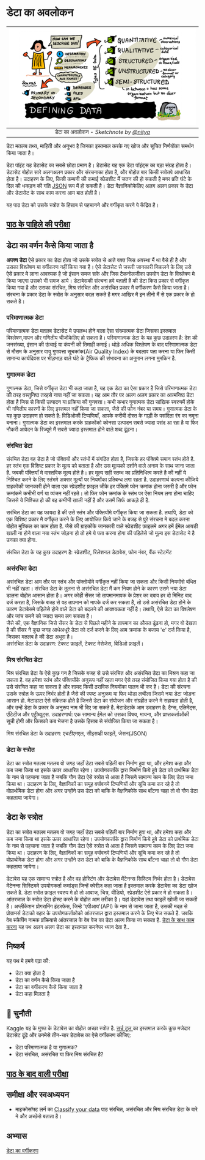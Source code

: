 # डेटा का अवलोकन 
|![ Sketchnote by [(@sketchthedocs)](https://sketchthedocs.dev) ](../../../sketchnotes/03-DefiningData.png)|
|:---:|
|डेटा का अवलोकन  - _Sketchnote by [@nitya](https://twitter.com/nitya)_ |

डेटा मतलब तथ्य, माहिती और अनुभव है जिनका इस्तमाल करके नए खोज और सूचित निर्णयोंका समर्थन किया जाता है।

डेटा पॉइंट यह डेटासेट का सबसे छोटा प्रमाण है। डेटासेट यह एक डेटा पॉइंट्स का बड़ा संग्रह होता है। डेटासेट बोहोत सारे अलगअलग प्रकार और संरचनाका होता है, और बोहोत बार किसी स्त्रोतपे आधारित होता है। उदाहरण के लिए, किसी कम्पनी की कमाई स्प्रेडशीट मैं जतन की हो सकती है मगर प्रति घंटे के दिल की धकड़न की गति [JSON](https://stackoverflow।com/questions/383692/what-is-json-and-what-is-it-used-for/383699#383699) रूप मैं हो सकती है। डेटा वैज्ञानिकोकेलिए अलग अलग प्रकार के डेटा और डेटासेट के साथ काम करना आम बात होती है। 

यह पाठ डेटा को उसके स्त्रोत के हिसाब से पहचानने और वर्गीकृत करने पे केंद्रित है।

## [पाठ के पाहिले की परीक्षा](https://red-water-0103e7a0f.azurestaticapps.net/quiz/4)

## डेटा का वर्णन कैसे किया जाता है 
**अपक्व डेटा** ऐसे प्रकार का डेटा होता जो उसके स्त्रोत से आते वक्त जिस अवस्था मैं था वैसे ही है और उसका विश्लेषण या वर्गीकरण नहीं किया गया है। ऐसे डेटासेट से जरूरी जानकारी निकलने के लिए उसे ऐसे प्रकार मे लाना आवश्यक है जो इंसान समज सके और जिस टैकनोलजीका  उपयोग डेटा के विश्लेषण मे किया जाएगा उसको भी समज आये। डेटाबेसकी संरचना हमे बताती है की डेटा किस प्रकार से वर्गीकृत किया गया है और उसका  संरचित, मिश्र संरचित और असंरचित प्रकार मै वर्गीकरण कैसे किया जाता है। संरचना के प्रकार डेटा के स्त्रोत के अनुसार बदल सकते है मगर आखिर मै इन तीनो मैं से एक प्रकार के हो सकते है। 

### परिमाणात्मक डेटा 
परिमाणात्मक डेटा मतलब डेटासेट मे उपलब्ध होने वाला ऐसा संख्यात्मक डेटा जिसका इस्तमाल विश्लेषण,मापन और गणितीय चीजोंकेलिए हो सकता है। परिमाणात्मक डेटा के यह कुछ उदाहरण है: देश की जनसंख्या, इंसान की ऊंचाई या कंपनी की तिमाही कमाई। थोड़े अधिक विश्लेषण के बाद परिणामात्मक डेटा से मौसम के अनुसार वायु गुणवत्ता सूचकांक(Air Quality Index) के बदलाव पता करना या फिर किसी सामान्य कार्यदिवस पर भीड़भाड़ वाले घंटे के ट्रैफिक की संभावना का अनुमान लगना मुमकिन है.

### गुणात्मक डेटा 
गुणात्मक डेटा, जिसे वर्गीकृत डेटा भी कहा जाता है, यह एक डेटा का ऐसा प्रकार है जिसे परिमाणात्मक डेटा की तरह वस्तुनिष्ठ तरहसे नापा नहीं जा सकता। यह आम तौर पर अलग अलग प्रकार का आत्मनिष्ठ डेटा होता है जिस से किसी उत्पादन या प्रक्रिया की गुणवत्ता। कभी कभार गुणात्मक डेटा सांखिक स्वरुपमैं होके भी गणितीय कारणों के लिए इस्तमल नहीं किया जा सकता, जैसे की फोन नंबर या समय। गुणात्मक डेटा के यह कुछ उदाहरण हो सकते है: विडिओकी टिप्पणियाँ, आपके करीबी दोस्त के गाड़ी के पसंदिता रंग का नमूना बनाना। गुणात्मक डेटा का इस्तमाल करके ग्राहकोंको कोनसा उत्पादन सबसे ज्यादा पसंद आ रहा है या फिर नौकरी आवेदन के रिज्यूमे मैं सबसे ज्यादा इस्तमाल होने वाले शब्द ढूंढ़ना।

### संरचित डेटा 
संरचित डेटा वह डेटा है जो पंक्तियों और स्तंभों में संगठित होता है, जिसके हर पंक्तिमे समान स्तंभ होते है. हर स्तंभ एक विशिष्ट प्रकार के मूल्य को बताता है और उस मूल्यको दर्शाने वाले अनाम के साथ जाना जाता है. जबकी पंक्तियाँ मे वास्तविक मूल्य होते है। हर मूल्य सही स्तम्भ का प्रतिनिधित्व करते है की नहीं ये निश्चित करने के लिए स्तंभमे अक्सर मूल्यों पर नियमोंका प्रतिबन्ध लगा रहता है. उदाहरणार्थ कल्पना कीजिये ग्राहकोंकी जानकारी होने वाला एक स्प्रेडशीट फ़ाइल जीके हर पंक्तिमे फोन क्रमांक होना जरुरी है और फोन क्रमांकमे कभीभी वर्ण या व्यंजन नहीं रहते। तो फिर फोन क्रमांक के स्तंभ पर ऐसा नियम लगा होना चाहिए जिससे ये निश्चित हो की बह कभीभी खाली नहीं है और उसमें सिर्फ आकड़े ही है.

सरंचित डेटा का यह फायदा है की उसे स्तंभ और पंक्तियोंमे वर्गीकृत किया जा सकता है. तथापि, डेटा को एक विशिष्ट प्रकार मै वर्गीकृत करने के लिए आयोजित किये जाने के बजह से पुरे संरचना मे बदल करना बोहोत मुश्किल का काम होता है. जैसे की ग्राहकोंके जानकारी वाले स्प्रेडशीट फ़ाइलमे अगर हमें ईमेल आयडी खाली ना होने वाला नया स्तंभ जोड़ना हो तो हमे ये पता करना होगा की पहिलेसे जो मूल्य इस डेटासेट मे है उनका क्या होगा.  

संरचित डेटा के यह कुछ उदाहरण है: स्प्रेडशीट, रिलेशनल डेटाबेस, फोन नंबर, बैंक स्टेटमेंट

### असंरचित डेटा
असंरचित डेटा आम तौर पर स्तंभ और पांक्तोयोंमे वर्गीकृत नहीं किया जा सकता और किसी नियमोंसे बंधित भी नहीं रहता। संरचित डेटा के तुलना से असंरचित डेटा मैं कम नियम होने के कारण उसमे नया डेटा डालना बोहोत आसान होता है। अगर कोही सेंसर जो तापमानमापक के प्रेशर का दबाव हर दो मिनिट बाद दर्ज करता है, जिसके बजह से वह तापमान को मापके दर्ज कर सकता है, तो उसे असंरचित डेटा होने के कारण डेटाबेसमे पहिलेसे होने वाले डेटा को बदलने की आवश्यकता नहीं है। तथापि, ऐसे डेटा का विश्लेषण और जांच करने को ज्यादा समय लग सकता है।  
जैसे की, एक वैज्ञानिक जिसे सेंसर के डेटा से पिछले महीने के तापमान का औसत ढूंढ़ना हो, मगर वो देखता है की सेंसर ने कुछ जगह आधेअधूरे डेटा को दर्ज करने के लिए आम क्रमांक के बजाय 'e' दर्ज किया है, जिसका मतलब है की डेटा अधूरा  है।  
असंरचित डेटा के उदाहरण: टेक्स्ट फ़ाइलें, टेक्स्ट मेसेजेस, विडिओ फ़ाइलें।

### मिश्र संरचित डेटा 

मिश्र संरचित डेटा के ऐसे कुछ गन है जिसके बजह से उसे संरचित और असंरचित डेटा का मिश्रण कहा जा सकता है. वह हमेशा स्तंभ और पंक्तियोंके अनुरूप नहीं रहता मगर ऐसे तरह संयोजित किया गया होता है की उसे संरचित कहा जा सकता है और शायद किसी ठराविक नियमोंका पालन भी कर  है। डेटा की संरचना उसके स्त्रोत के ऊपर निर्भर होती है जैसे की स्पष्ट अनुक्रम या फिर थोडा लचीला जिसमे नया डेटा जोड़ना आसान हो. मेटाडाटा ऐसे संकेतक होते है जिनसे डेटा का संयोजन और संग्रहीत करने मे सहायता होती है, और उन्हें डेटा के प्रकार के अनुरूप नाम भी दिए जा सकते है. मेटाडेटाके आम उदाहरण है: टैग्स, एलिमेंट्स, एंटिटीज और एट्रीब्यूट्स. उदाहरणार्थ: एक सामान्य ईमेल को उसका विषय, मायना, और प्राप्तकर्ताओंकी सूची होगी और किसको कब भेजना है उसके हिसाब से संयोजित किया जा सकता है। 

मिश्र संरचित डेटा के उदाहरण: एचटीएमएल, सीइसव्ही फाइलें, जेसन(JSON)

### डेटा के स्त्रोत 

डेटा का स्त्रोत मतलब मतलब वो जगह जहाँ डेटा सबसे पहिली बार निर्माण हुवा था, और हमेशा कहा और कब जमा किया था इसके ऊपर आधारित रहेगा। उपयोगकर्ताके द्वारा निर्माण किये हुवे डेटा को प्रार्थमिक डेटा के नाम से पहचाना जाता है जबकि गौण डेटा ऐसे स्त्रोत से आता है जिसने सामान्य काम के लिए डेटा जमा किया था। उदाहरण के लिए, वैज्ञानिकों का समूह वर्षावनमे टिप्पणियों और सूचि कमा कर रहे है तो वोप्रार्थमिक डेटा होगा और  अगर उन्होंने उस डेटा को बाकि के वैज्ञनिकोके साथ बाँटना चाहा तो वो गौण डेटा कहलाया जायेगा।  

## डेटा के स्त्रोत 

डेटा का स्त्रोत मतलब मतलब वो जगह जहाँ डेटा सबसे पहिली बार निर्माण हुवा था, और हमेशा कहा और कब जमा किया था इसके ऊपर आधारित रहेगा। उपयोगकर्ताके द्वारा निर्माण किये हुवे डेटा को प्रार्थमिक डेटा के नाम से पहचाना जाता है जबकि गौण डेटा ऐसे स्त्रोत से आता है जिसने सामान्य काम के लिए डेटा जमा किया था। उदाहरण के लिए, वैज्ञानिकों का समूह वर्षावनमे टिप्पणियों और सूचि कमा कर रहे है तो वोप्रार्थमिक डेटा होगा और  अगर उन्होंने उस डेटा को बाकि के वैज्ञनिकोके साथ बाँटना चाहा तो वो गौण डेटा कहलाया जायेगा।  

डेटाबेस यह एक सामान्य स्त्रोत है और वह होस्टिंग और डेटाबेस मेंटेनन्स सिस्टिम निर्भर होता है। डेटाबेस मेंटेनन्स सिस्टिममे उपयोगकर्ता कमांड्स जिन्हें क्वेरीज़ कहा जाता है इस्तमाल करके डेटाबेस का डेटा खोज सकते है. डेटा स्त्रोत फ़ाइल स्वरुप मे हो तो आवाज, चित्र, वीडियो, स्प्रेडशीट ऐसे प्रकार मे हो सकता है। आंतरजाल के स्त्रोत डेटा होस्ट करने के बोहोत आम तरीका है। यहां डेटाबेस तथा फाइलें खोजी जा सकती है। अप्लीकेशन प्रोगरामिंग इंटरफेस, जिन्हे 'एपीआय'(API) के नाम से जाना जाता है, उसकी मद्त से प्रोग्रामर्स डेटाको बहार के उपयोगकर्ताओको आंतरजाल द्वारा इस्तमाल करने के लिए भेज सकते है. जबकि वेब स्क्रैपिंग नामक प्रक्रियासे आंतरजाल के वेब पेज का डेटा अलग किया जा सकता है. [डेटा के साथ काम करना](https://github.com/microsoft/Data-Science-For-Beginners/tree/main/2-Working-With-Data) यह पथ अलग अलग डेटा का इस्तमाल करनेपर ध्यान देता है..

## निष्कर्ष 
यह पथ मे हमने पढ़ा की:
- डेटा क्या होता है 
- डेटा का वर्णन कैसे किया जाता है
- डेटा का वर्गीकरण कैसे किया जाता है 
- डेटा कहा मिलता है 

## 🚀 चुनौती
Kaggle यह के मुफ्त के डेटाबेस का बोहोत अच्छा स्त्रोत है. [सर्च टूल ](https://www.kaggle.com/datasets) का इस्तमाल करके कुछ मजेदार डेटासेट ढूंढे और उनमेसे तीन-चार डेटाबेस का ऐसे वर्गीकरण कीजिए:
- डेटा परिमाणात्मक है या गुणात्मक?
- डेटा संरचित, असंरचित या फिर मिश्र संरचित है?

## [पाठ के बाद वाली परीक्षा](https://red-water-0103e7a0f.azurestaticapps.net/quiz/5)

## समीक्षा और स्वअध्ययन
- माइक्रोसॉफ्ट लर्न का [Classify your data](https://docs.microsoft.com/en-us/learn/modules/choose-storage-approach-in-azure/2-classify-data) पाठ संरचित, असंरचित और मिश्र संरचित डेटा के बारे मे और अच्छेसे बताता है। 

## अभ्यास 
[डेटा का वर्गीकरण](../assignment.md)
